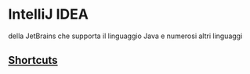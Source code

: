 # IntelliJ IDEA
della JetBrains che supporta il linguaggio Java e numerosi altri linguaggi

## [Shortcuts](./ShortCuts.md)